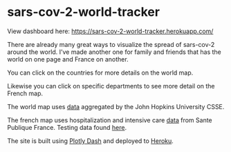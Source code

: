 # sars-cov-2-world-tracker

View dashboard here: https://sars-cov-2-world-tracker.herokuapp.com/

There are already many great ways to visualize the spread of sars-cov-2 around the world. I’ve made another one for family and friends that has the world on one page and France on another.

You can click on the countries for more details on the world map.

Likewise you can click on specific departments to see more detail on the French map.

The world map uses [data](https://github.com/CSSEGISandData/COVID-19) aggregated by the John Hopkins University CSSE.

The french map uses hospitalization and intensive care [data](https://www.data.gouv.fr/fr/datasets/donnees-hospitalieres-relatives-a-lepidemie-de-covid-19/) from Sante Publique France. Testing data found [here](https://www.data.gouv.fr/fr/datasets/donnees-relatives-aux-resultats-des-tests-virologiques-covid-19/).

The site is built using [Plotly Dash](https://plotly.com/dash/) and deployed to [Heroku](https://www.heroku.com/home).

